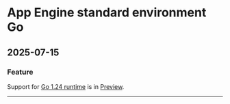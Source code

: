 # App Engine standard environment Go

## 2025-07-15

### Feature

Support for [Go 1.24 runtime](https://cloud.google.com/appengine/docs/standard/go/runtime) is in [Preview](https://cloud.google.com/products/#product-launch-stages).

---
